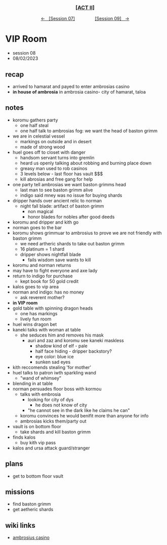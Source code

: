 <div align="center">
  <h3 align="center"><a href="https://github.com/h-griffin/dnd-notes/blob/main/grimmhaus/act-II" >[ACT II]</a></h3>
  <p align="center">
    <a href="https://github.com/h-griffin/dnd-notes/blob/main/grimmhaus/act-II/23-07-26.md" >&larr; &nbsp; [Session 07]</a>
    &nbsp;&nbsp;&nbsp;&nbsp;&nbsp;&nbsp;&nbsp;&nbsp;&nbsp;&nbsp;&nbsp;&nbsp;&nbsp;&nbsp;
    <a href="https://github.com/h-griffin/dnd-notes/blob/main/grimmhaus/act-II/23-08-07.md" >[Session 09] &nbsp; &rarr;</a>
  </p>
</div>

# VIP Room
- session 08
- 08/02/2023

## recap
- arrived to hamarat and payed to enter ambrosias casino
- **in house of ambrosia** in ambrosia casino- city of hamarat, taloa

## notes  
- koromu gathers party
    - one half steal
    - one half talk to ambrosias fog: we want the head of baston grimm
- we are in celestial vessel
    - markings on outside and in desert
    - made of strong wood
- huel goes off to closet with danger
    - handsom servant turns into gremlin
    - heard us openly talking about robbing and burning place down
    - greasy man used to rob casinos
    - 3 levels below - last floor has vault $$$
    - kill abrosias and free gang for help
- one party tell ambrosias we want baston grimms head
    - last man to see baston grimm alive
    - indigo said mney was no issue for buying shards
- dripper hands over ancient relic to norman
    - night fall blade: artifact of baston grimm
        - non magical
        - honor blades for nobles after good deeds
- koromu and dripper and kith go
- norman goes to the bar
- koromu shows grimmuar to ambrosius to prove we are not friendly with baston grimm
    - we need artheric shards to take out baston grimm
    - 16 platinum = 1 shard
    - dripper shows nightfall blade
        - fails wisdom save wants to kill
- koromu and norman returns
- may have to fight everyone and axe lady
- return to indigo for purchase
    - kept book for 50 gold credit
- kalos goes to vip area
- norman and indigo: has no money
    - ask reverent mother?
- **in VIP room**
- gold table with spinning dragon heads
    - one has markings
    - lively fun room
- huel wins dragon bet
- kaneki talks with woman at table
    - she seduces him and removes his mask
        - auri and zaz and koromu see kaneki maskless
            - shadow kind of elf - pale
            - half face hiding - dripper backstory?
            - eye color: blue ice
            - sunken sad eyes
- kith reccomends stealing 'for mother'
- huel talks to patron iwth sparkling wand
    - "wand of whimsey"
- blending in at table
- norman persuades floor boss with kormou
    - talks with embrosia
        - looking for city of dys
            - he does not know of city
        - "he cannot see in the dark like he claims he can"
    - koromu convinces he would benifit more than anyone for info
    - ambrosias kicks them/party out
- vault is on bottom floor
    - take shards and kill baston grimm
- finds kalos
    - buy kith vip pass
- kalos and ursa attack guard/stranger

## plans
- get to bottom floor vault

## missions
- find baston grimm
- get aetheric shards

## wiki links  
- [ambrosius casino](../lore.md#ambrosius-casino)
